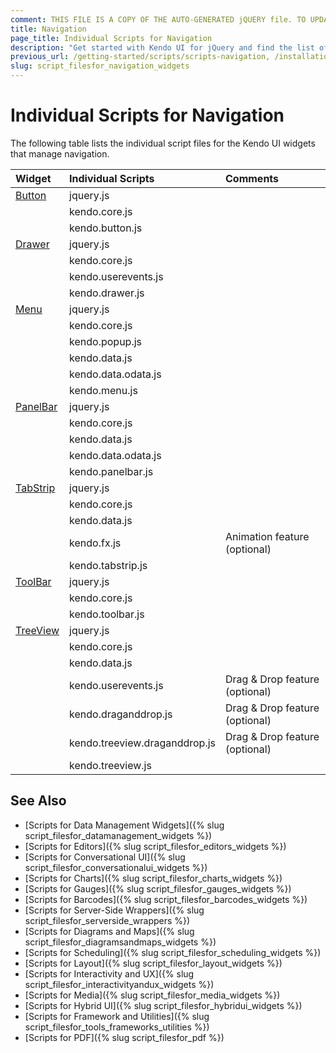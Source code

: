 ```yaml
---
comment: THIS FILE IS A COPY OF THE AUTO-GENERATED jQUERY file. TO UPDATE THE CONTENT, COPY THE NEW DEPENDENCIES FROM THE RELEVANT jQUERY FILE.
title: Navigation
page_title: Individual Scripts for Navigation
description: "Get started with Kendo UI for jQuery and find the list of required script files for the Kendo UI Navigation"
previous_url: /getting-started/scripts/scripts-navigation, /installation/scripts/scripts-navigation
slug: script_filesfor_navigation_widgets
---
```


# Individual Scripts for Navigation

The following table lists the individual script files for the Kendo UI widgets that manage navigation.&nbsp;&nbsp;

| Widget | Individual Scripts | Comments |
| :---   | :---         | :---     |
| [Button](https://demos.telerik.com/kendo-ui/button/index) | jquery.js | |
| | kendo.core.js | |
| | kendo.button.js | |
| [Drawer](https://demos.telerik.com/kendo-ui/drawer/index) | jquery.js | |
| | kendo.core.js | |
| | kendo.userevents.js | |
| | kendo.drawer.js | |
| [Menu](https://demos.telerik.com/kendo-ui/menu/index) | jquery.js | |
| | kendo.core.js | |
| | kendo.popup.js | |
| | kendo.data.js | |
| | kendo.data.odata.js | |
| | kendo.menu.js | |
| [PanelBar](https://demos.telerik.com/kendo-ui/panelbar/index) | jquery.js | |
| | kendo.core.js | |
| | kendo.data.js | |
| | kendo.data.odata.js | |
| | kendo.panelbar.js | |
| [TabStrip](https://demos.telerik.com/kendo-ui/tabstrip/index) | jquery.js | |
| | kendo.core.js | |
| | kendo.data.js | |
| | kendo.fx.js | Animation feature (optional) |
| | kendo.tabstrip.js | |
| [ToolBar](https://demos.telerik.com/kendo-ui/toolbar/index) | jquery.js | |
| | kendo.core.js | |
| | kendo.toolbar.js | |
| [TreeView](https://demos.telerik.com/kendo-ui/treeview/index) | jquery.js | |
| | kendo.core.js | |
| | kendo.data.js | |
| | kendo.userevents.js | Drag & Drop feature (optional) |
| | kendo.draganddrop.js | Drag & Drop feature (optional) |
| | kendo.treeview.draganddrop.js | Drag & Drop feature (optional) |
| | kendo.treeview.js | |

## See Also

+ [Scripts for Data Management Widgets]({% slug script_filesfor_datamanagement_widgets %})
+ [Scripts for Editors]({% slug script_filesfor_editors_widgets %})
+ [Scripts for Conversational UI]({% slug script_filesfor_conversationalui_widgets %})
+ [Scripts for Charts]({% slug script_filesfor_charts_widgets %})
+ [Scripts for Gauges]({% slug script_filesfor_gauges_widgets %})
+ [Scripts for Barcodes]({% slug script_filesfor_barcodes_widgets %})
+ [Scripts for Server-Side Wrappers]({% slug script_filesfor_serverside_wrappers %})
+ [Scripts for Diagrams and Maps]({% slug script_filesfor_diagramsandmaps_widgets %})
+ [Scripts for Scheduling]({% slug script_filesfor_scheduling_widgets %})
+ [Scripts for Layout]({% slug script_filesfor_layout_widgets %})
+ [Scripts for Interactivity and UX]({% slug script_filesfor_interactivityandux_widgets %})
+ [Scripts for Media]({% slug script_filesfor_media_widgets %})
+ [Scripts for Hybrid UI]({% slug script_filesfor_hybridui_widgets %})
+ [Scripts for Framework and Utilities]({% slug script_filesfor_tools_frameworks_utilities %})
+ [Scripts for PDF]({% slug script_filesfor_pdf %})
